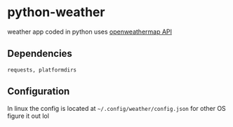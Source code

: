 # python-weather
weather app coded in python
uses [openweathermap API](https://openweathermap.org/current)

## Dependencies
`requests, platformdirs`

## Configuration
In linux the config is located at `~/.config/weather/config.json`
for other OS figure it out lol
